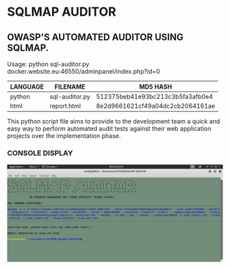 # SQLMAP AUDITOR
## OWASP'S AUTOMATED AUDITOR USING SQLMAP.

Usage: python sql-auditor.py docker.website.eu:46550/adminpanel/index.php?id=0

| LANGUAGE | FILENAME       | MD5 HASH                         | 
|--------  |---------       |---------                         | 
| python   | sql-auditor.py | 512375beb41e93bc213c3b5fa3afb0e4 | 
| html     | report.html    | 8e2d9661621cf49a04dc2cb2064161ae | 

This python script file aims to provide to the development team a quick and easy way to perform automated audit tests against their web application projects over the implementation phase.

### CONSOLE DISPLAY
![Screenshot](picture1.png) 

